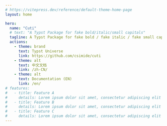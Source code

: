 ```yaml
---
# https://vitepress.dev/reference/default-theme-home-page
layout: home

hero:
  name: "Cuti"
  # text: "A Typst Package for fake bold/italic/small capitals"
  tagline: A Typst Package for fake bold / fake italic / fake small capitals
  actions:
    - theme: brand
      text: Typst Universe
      link: https://github.com/csimide/cuti
    - theme: alt
      text: 中文文档
      link: /zh-CN/
    - theme: alt
      text: Documentation (EN)
      link: /en/
# features:
#   - title: Feature A
#     details: Lorem ipsum dolor sit amet, consectetur adipiscing elit
#   - title: Feature B
#     details: Lorem ipsum dolor sit amet, consectetur adipiscing elit
#   - title: Feature C
#     details: Lorem ipsum dolor sit amet, consectetur adipiscing elit
---
```

